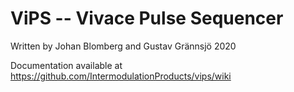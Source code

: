 # ViPS -- Vivace Pulse Sequencer

Written by Johan Blomberg and Gustav Grännsjö 2020

Documentation available at https://github.com/IntermodulationProducts/vips/wiki
